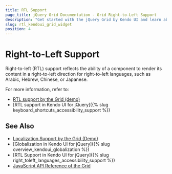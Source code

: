 ```yaml
---
title: RTL Support
page_title: jQuery Grid Documentation - Grid Right-to-Left Support
description: "Get started with the jQuery Grid by Kendo UI and learn about the RTL supports it provides."
slug: rtl_kendoui_grid_widget
position: 4
---
```


# Right-to-Left Support

Right-to-left (RTL) support reflects the ability of a component to render its content in a right-to-left direction for right-to-left languages, such as Arabic, Hebrew, Chinese, or Japanese.

For more information, refer to:
* [RTL support by the Grid (demo)](https://demos.telerik.com/kendo-ui/grid/right-to-left-support)
* [RTL support in Kendo UI for jQuery]({% slug keyboard_shortcuts_accessibility_support %})

## See Also

* [Localization Support by the Grid (Demo)](https://demos.telerik.com/kendo-ui/grid/localization)
* [Globalization in Kendo UI for jQuery]({% slug overview_kendoui_globalization %})
* [RTL Support in Kendo UI for jQuery]({% slug right_toleft_languages_accessibility_support %})
* [JavaScript API Reference of the Grid](/api/javascript/ui/grid)

